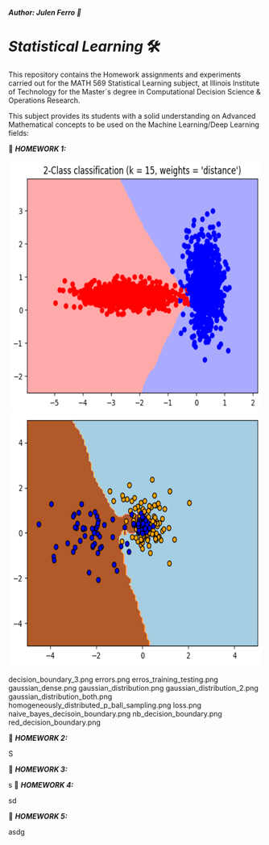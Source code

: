 ***Author: Julen Ferro 🚗***

# ***_Statistical Learning_*** 🛠️

This repository contains the Homework assignments and experiments carried out for the MATH 569 Statistical Learning subject, at Illinois Institute of Technology for the Master´s degree in Computational Decision Science & Operations Research.

This subject provides its students with a solid understanding on Advanced Mathematical concepts to be used on the Machine Learning/Deep Learning fields:

📁 ***_HOMEWORK 1:_***

<img src="https://github.com/ferriitoo/MATH-569-Statistical-Learning/blob/main/images_hw1/2_class_k_15.png" height="500"/> <img src="https://github.com/ferriitoo/MATH-569-Statistical-Learning/blob/main/images_hw1/decision_boundary_2.png" height="500"/> 



decision_boundary_3.png
errors.png
erros_training_testing.png
gaussian_dense.png
gaussian_distribution.png
gaussian_distribution_2.png
gaussian_distribution_both.png
homogeneously_distributed_p_ball_sampling.png
loss.png
naive_bayes_decisoin_boundary.png
nb_decision_boundary.png
red_decision_boundary.png


📁 ***_HOMEWORK 2:_***

S

📁 ***_HOMEWORK 3:_***

s
📁 ***_HOMEWORK 4:_***

sd

📁
***_HOMEWORK 5:_***

asdg
